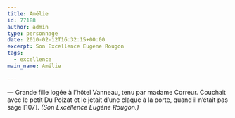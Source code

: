 ```yaml
---
title: Amélie
id: 77188
author: admin
type: personnage
date: 2010-02-12T16:32:15+00:00
excerpt: Son Excellence Eugène Rougon
tags:
  - excellence
main_name: Amélie

---
```

— Grande fille logée à l&rsquo;hôtel Vanneau, tenu par madame Correur. Couchait avec le petit Du Poizat et le jetait d&rsquo;une claque à la porte, quand il n&rsquo;était pas sage [107]. _(Son Excellence Eugène Rougon.)_